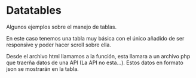 # Datatables
Algunos ejemplos sobre el manejo de tablas.

En este caso tenemos una tabla muy básica con el único añadido de ser responsive y poder hacer scroll sobre ella.

Desde el archivo html llamamos a la función, esta llamara a un archivo php que traerña datos de una API (La API no esta...). Estos datos en formato json se mostrarán en la tabla.
